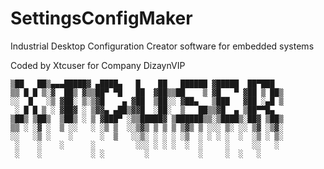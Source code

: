 # SettingsConfigMaker
Industrial Desktop Configuration Creator software for embedded systems

Coded by Xtcuser for Company DizaynVIP

```
▒██   ██▒▄▄▄█████▓ ▄████▄   █    ██   ██████ ▓█████  ██▀███  
▒▒ █ █ ▒░▓  ██▒ ▓▒▒██▀ ▀█   ██  ▓██▒▒██    ▒ ▓█   ▀ ▓██ ▒ ██▒
░░  █   ░▒ ▓██░ ▒░▒▓█    ▄ ▓██  ▒██░░ ▓██▄   ▒███   ▓██ ░▄█ ▒
 ░ █ █ ▒ ░ ▓██▓ ░ ▒▓▓▄ ▄██▒▓▓█  ░██░  ▒   ██▒▒▓█  ▄ ▒██▀▀█▄  
▒██▒ ▒██▒  ▒██▒ ░ ▒ ▓███▀ ░▒▒█████▓ ▒██████▒▒░▒████▒░██▓ ▒██▒
▒▒ ░ ░▓ ░  ▒ ░░   ░ ░▒ ▒  ░░▒▓▒ ▒ ▒ ▒ ▒▓▒ ▒ ░░░ ▒░ ░░ ▒▓ ░▒▓░
░░   ░▒ ░    ░      ░  ▒   ░░▒░ ░ ░ ░ ░▒  ░ ░ ░ ░  ░  ░▒ ░ ▒░
 ░    ░    ░      ░         ░░░ ░ ░ ░  ░  ░     ░     ░░   ░ 
 ░    ░           ░ ░         ░           ░     ░  ░   ░   
```
